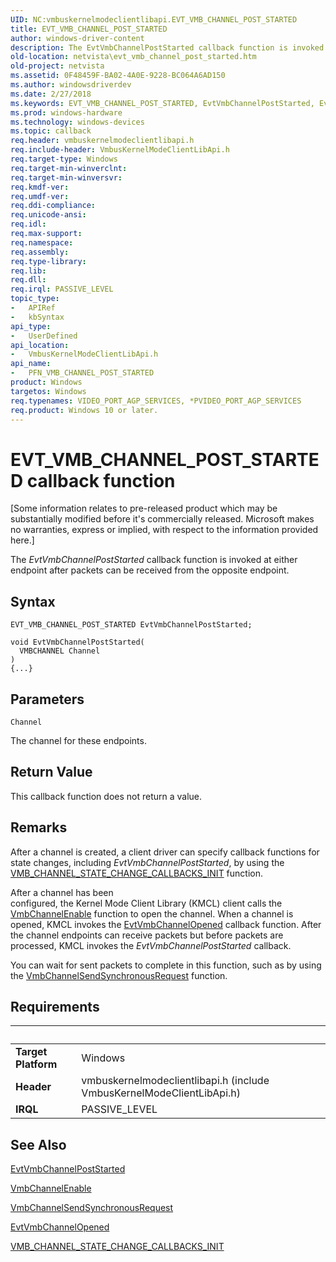 ```yaml
---
UID: NC:vmbuskernelmodeclientlibapi.EVT_VMB_CHANNEL_POST_STARTED
title: EVT_VMB_CHANNEL_POST_STARTED
author: windows-driver-content
description: The EvtVmbChannelPostStarted callback function is invoked at either endpoint after packets can be received from the opposite endpoint.
old-location: netvista\evt_vmb_channel_post_started.htm
old-project: netvista
ms.assetid: 0F48459F-BA02-4A0E-9228-BC064A6AD150
ms.author: windowsdriverdev
ms.date: 2/27/2018
ms.keywords: EVT_VMB_CHANNEL_POST_STARTED, EvtVmbChannelPostStarted, EvtVmbChannelPostStarted callback function [Network Drivers Starting with Windows Vista], PFN_VMB_CHANNEL_POST_STARTED, PFN_VMB_CHANNEL_POST_STARTED callback function pointer [Network Drivers Starting with Windows Vista], netvista.evt_vmb_channel_post_started, vmbuskernelmodeclientlibapi/EvtVmbChannelPostStarted
ms.prod: windows-hardware
ms.technology: windows-devices
ms.topic: callback
req.header: vmbuskernelmodeclientlibapi.h
req.include-header: VmbusKernelModeClientLibApi.h
req.target-type: Windows
req.target-min-winverclnt: 
req.target-min-winversvr: 
req.kmdf-ver: 
req.umdf-ver: 
req.ddi-compliance: 
req.unicode-ansi: 
req.idl: 
req.max-support: 
req.namespace: 
req.assembly: 
req.type-library: 
req.lib: 
req.dll: 
req.irql: PASSIVE_LEVEL
topic_type:
-	APIRef
-	kbSyntax
api_type:
-	UserDefined
api_location:
-	VmbusKernelModeClientLibApi.h
api_name:
-	PFN_VMB_CHANNEL_POST_STARTED
product: Windows
targetos: Windows
req.typenames: VIDEO_PORT_AGP_SERVICES, *PVIDEO_PORT_AGP_SERVICES
req.product: Windows 10 or later.
---
```



# EVT_VMB_CHANNEL_POST_STARTED callback function
<p class="CCE_Message">[Some information relates to pre-released product which may be substantially modified before it's commercially released. Microsoft makes no warranties, express or implied, with respect to the information provided here.]

The <i>EvtVmbChannelPostStarted</i> callback function is invoked at either endpoint after packets can be received from
the opposite endpoint.

## Syntax

```
EVT_VMB_CHANNEL_POST_STARTED EvtVmbChannelPostStarted;

void EvtVmbChannelPostStarted(
  VMBCHANNEL Channel
)
{...}
```

## Parameters

`Channel`

The channel for these endpoints.


## Return Value

This callback function does not return a value.

## Remarks

After a channel is created, a client driver can specify callback functions for state changes, including  <i>EvtVmbChannelPostStarted</i>, by using the <a href="..\vmbuskernelmodeclientlibapi\nf-vmbuskernelmodeclientlibapi-vmb_channel_state_change_callbacks_init.md">VMB_CHANNEL_STATE_CHANGE_CALLBACKS_INIT</a> function.

After a channel has been  
configured, the Kernel Mode Client Library (KMCL) client calls the <a href="..\vmbuskernelmodeclientlibapi\nf-vmbuskernelmodeclientlibapi-vmbchannelenable.md">VmbChannelEnable</a> function to open the channel.  When a channel is opened, KMCL invokes the <a href="..\vmbuskernelmodeclientlibapi\nc-vmbuskernelmodeclientlibapi-evt_vmb_channel_opened.md">EvtVmbChannelOpened</a> callback function. After the channel endpoints can receive packets but before packets are processed, KMCL invokes the <i>EvtVmbChannelPostStarted</i> callback.

You can wait for sent packets to complete in this function, such as by using the <a href="..\vmbuskernelmodeclientlibapi\nf-vmbuskernelmodeclientlibapi-vmbchannelsendsynchronousrequest.md">VmbChannelSendSynchronousRequest</a> function.

## Requirements
| &nbsp; | &nbsp; |
| ---- |:---- |
| **Target Platform** | Windows |
| **Header** | vmbuskernelmodeclientlibapi.h (include VmbusKernelModeClientLibApi.h) |
| **IRQL** | PASSIVE_LEVEL |

## See Also

<a href="..\vmbuskernelmodeclientlibapi\nc-vmbuskernelmodeclientlibapi-evt_vmb_channel_post_started.md">EvtVmbChannelPostStarted</a>



<a href="..\vmbuskernelmodeclientlibapi\nf-vmbuskernelmodeclientlibapi-vmbchannelenable.md">VmbChannelEnable</a>



<a href="..\vmbuskernelmodeclientlibapi\nf-vmbuskernelmodeclientlibapi-vmbchannelsendsynchronousrequest.md">VmbChannelSendSynchronousRequest</a>



<a href="..\vmbuskernelmodeclientlibapi\nc-vmbuskernelmodeclientlibapi-evt_vmb_channel_opened.md">EvtVmbChannelOpened</a>



<a href="..\vmbuskernelmodeclientlibapi\nf-vmbuskernelmodeclientlibapi-vmb_channel_state_change_callbacks_init.md">VMB_CHANNEL_STATE_CHANGE_CALLBACKS_INIT</a>